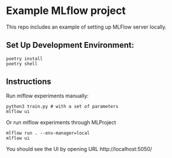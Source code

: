 # Example MLflow project
This repo includes an example of setting up MLFlow server locally. 

## Set Up Development Environment:
```
poetry install
poetry shell
```

## Instructions
Run mlflow experiments manually:
```
python3 train.py # with a set of parameters
mlflow ui
```
Or run mlflow experiments through MLProject
```
mlflow run . --env-manager=local 
mlflow ui
```
You should see the UI by opening URL http://localhost:5050/